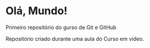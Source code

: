 # Olá, Mundo!
 Primeiro repositório do gurso de Git e GitHub

Repositório criado durante uma aula do Curso em vídeo.